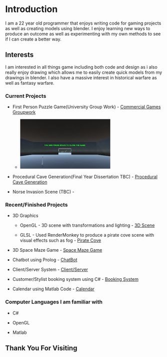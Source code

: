 # Introduction

I am a 22 year old programmer that enjoys writing code for gaming projects as well as creating models using blender.
I enjoy learning new ways to produce an outcome as well as experimenting with my own methods to see if I can create a better way.

## Interests

I am interested in all things game including both code and design as i also really enjoy drawing which allows me to easily create quick models from my drawings in blender. I also have a massive interest in historical warfare as well as fantasy warfare.

### Current Projects

*   First Person Puzzle Game(University Group Work) - [Commercial Games Groupwork](https://github.com/Ragnar-Dragonson/groupwork)
    * ![Image2](GroupWork_Images/Image2.png)

*   Procedural Cave Generation(Final Year Dissertation TBC) - [Procedural Cave Generation]()

*   Norse Invasion Scene (TBC) -

### Recent/Finished Projects


* 3D Graphics
   * OpenGL - 3D scene with transformations and lighting - [3D Scene](https://github.com/Ragnar-Dragonson/3D-Graphics/tree/master/OpenGL)
   
   * GLSL - Used RenderMonkey to produce a pirate cove scene with visual effects such as fog - [Pirate Cove](https://github.com/Ragnar-Dragonson/3D-Graphics/tree/master/GLSL)

* 3D Space Maze Game - [Space Maze Game](https://github.com/Ragnar-Dragonson/Games-Architecture/tree/master)

* Chatbot using Prolog - [ChatBot](https://github.com/Ragnar-Dragonson/ChatBot)

* Client/Server System - [Client/Server]()

* Customer/Stylist booking system using C# - [Booking System]()

* Calendar using Matlab Code - [Calendar]()

### Computer Languages I am familiar with

* C#

* OpenGL

* Matlab

## Thank You For Visiting
